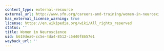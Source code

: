 ```yaml
---
content_type: external-resource
external_url: http://www.sfn.org/careers-and-training/women-in-neuroscience
has_external_license_warning: true
license: https://en.wikipedia.org/wiki/All_rights_reserved
status: ''
title: Women in Neuroscience
uid: b619dea0-cc5e-4da4-8512-c5440f8657e1
wayback_url: ''
---
```

